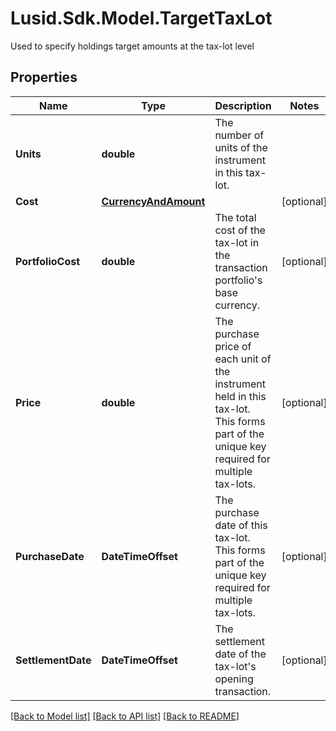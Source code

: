 # Lusid.Sdk.Model.TargetTaxLot
Used to specify holdings target amounts at the tax-lot level
## Properties

Name | Type | Description | Notes
------------ | ------------- | ------------- | -------------
**Units** | **double** | The number of units of the instrument in this tax-lot. | 
**Cost** | [**CurrencyAndAmount**](CurrencyAndAmount.md) |  | [optional] 
**PortfolioCost** | **double** | The total cost of the tax-lot in the transaction portfolio&#39;s base currency. | [optional] 
**Price** | **double** | The purchase price of each unit of the instrument held in this tax-lot. This forms part of the unique key required for multiple tax-lots. | [optional] 
**PurchaseDate** | **DateTimeOffset** | The purchase date of this tax-lot. This forms part of the unique key required for multiple tax-lots. | [optional] 
**SettlementDate** | **DateTimeOffset** | The settlement date of the tax-lot&#39;s opening transaction. | [optional] 

[[Back to Model list]](../README.md#documentation-for-models) [[Back to API list]](../README.md#documentation-for-api-endpoints) [[Back to README]](../README.md)

